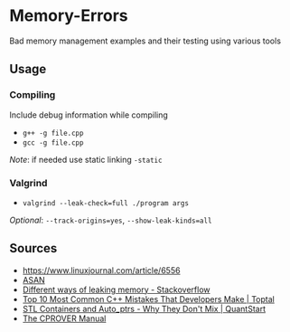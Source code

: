 # Memory-Errors
Bad memory management examples and their testing using various tools<br>

## Usage

### Compiling

Include debug information while compiling<br>

- `g++ -g file.cpp`<br>
- `gcc -g file.cpp`<br>

_Note_: if needed use static linking `-static`<br>

### Valgrind

- `valgrind --leak-check=full ./program args`<br>

_Optional_: `--track-origins=yes`, `--show-leak-kinds=all`<br>

## Sources
- https://www.linuxjournal.com/article/6556
- [ASAN](https://github.com/google/sanitizers/wiki/AddressSanitizer)
- [Different ways of leaking memory - Stackoverflow](https://stackoverflow.com/questions/6561266/different-ways-of-leaking-memory)
- [Top 10 Most Common C++ Mistakes That Developers Make | Toptal](https://www.toptal.com/c-plus-plus/top-10-common-c-plus-plus-developer-mistakes)
- [STL Containers and Auto_ptrs - Why They Don't Mix | QuantStart](https://www.quantstart.com/articles/STL-Containers-and-Auto_ptrs-Why-They-Dont-Mix)
- [The CPROVER Manual](http://www.cprover.org/cprover-manual/cbmc/tutorial/)